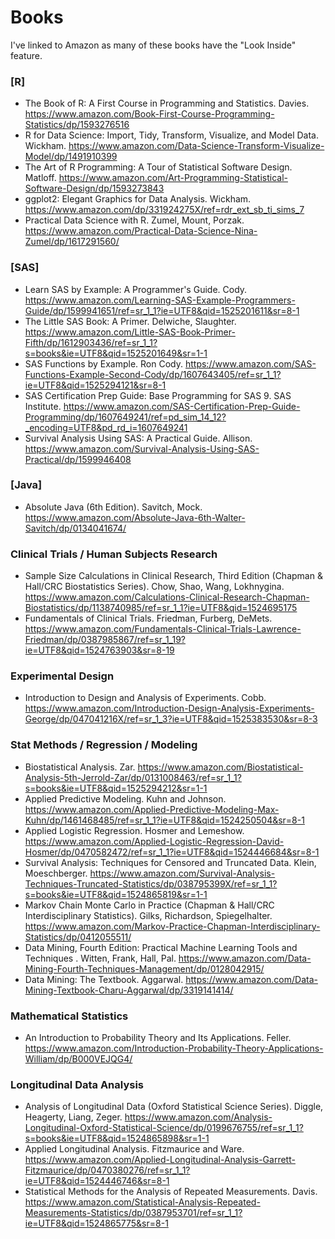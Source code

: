 # Books
I've linked to Amazon as many of these books have the "Look Inside" feature.
### [R]
* The Book of R: A First Course in Programming and Statistics. Davies. https://www.amazon.com/Book-First-Course-Programming-Statistics/dp/1593276516
* R for Data Science: Import, Tidy, Transform, Visualize, and Model Data. Wickham. https://www.amazon.com/Data-Science-Transform-Visualize-Model/dp/1491910399
* The Art of R Programming: A Tour of Statistical Software Design. Matloff. https://www.amazon.com/Art-Programming-Statistical-Software-Design/dp/1593273843
* ggplot2: Elegant Graphics for Data Analysis. Wickham. https://www.amazon.com/dp/331924275X/ref=rdr_ext_sb_ti_sims_7
* Practical Data Science with R. Zumel, Mount, Porzak. https://www.amazon.com/Practical-Data-Science-Nina-Zumel/dp/1617291560/

### [SAS]
* Learn SAS by Example: A Programmer's Guide. Cody. https://www.amazon.com/Learning-SAS-Example-Programmers-Guide/dp/1599941651/ref=sr_1_1?ie=UTF8&qid=1525201611&sr=8-1
* The Little SAS Book: A Primer. Delwiche, Slaughter. https://www.amazon.com/Little-SAS-Book-Primer-Fifth/dp/1612903436/ref=sr_1_1?s=books&ie=UTF8&qid=1525201649&sr=1-1
* SAS Functions by Example. Ron Cody. https://www.amazon.com/SAS-Functions-Example-Second-Cody/dp/1607643405/ref=sr_1_1?ie=UTF8&qid=1525294121&sr=8-1
* SAS Certification Prep Guide: Base Programming for SAS 9. SAS Institute. https://www.amazon.com/SAS-Certification-Prep-Guide-Programming/dp/1607649241/ref=pd_sim_14_12?_encoding=UTF8&pd_rd_i=1607649241
* Survival Analysis Using SAS: A Practical Guide. Allison. https://www.amazon.com/Survival-Analysis-Using-SAS-Practical/dp/1599946408

### [Java]
* Absolute Java (6th Edition). Savitch, Mock. https://www.amazon.com/Absolute-Java-6th-Walter-Savitch/dp/0134041674/

### Clinical Trials / Human Subjects Research
* Sample Size Calculations in Clinical Research, Third Edition (Chapman & Hall/CRC Biostatistics Series). Chow, Shao, Wang, Lokhnygina. https://www.amazon.com/Calculations-Clinical-Research-Chapman-Biostatistics/dp/1138740985/ref=sr_1_1?ie=UTF8&qid=1524695175 
* Fundamentals of Clinical Trials. Friedman, Furberg, DeMets. https://www.amazon.com/Fundamentals-Clinical-Trials-Lawrence-Friedman/dp/0387985867/ref=sr_1_19?ie=UTF8&qid=1524763903&sr=8-19

### Experimental Design
* Introduction to Design and Analysis of Experiments. Cobb. https://www.amazon.com/Introduction-Design-Analysis-Experiments-George/dp/047041216X/ref=sr_1_3?ie=UTF8&qid=1525383530&sr=8-3

### Stat Methods / Regression / Modeling
* Biostatistical Analysis. Zar. https://www.amazon.com/Biostatistical-Analysis-5th-Jerrold-Zar/dp/0131008463/ref=sr_1_1?s=books&ie=UTF8&qid=1525294212&sr=1-1
* Applied Predictive Modeling. Kuhn and Johnson. https://www.amazon.com/Applied-Predictive-Modeling-Max-Kuhn/dp/1461468485/ref=sr_1_1?ie=UTF8&qid=1524250504&sr=8-1
* Applied Logistic Regression. Hosmer and Lemeshow. https://www.amazon.com/Applied-Logistic-Regression-David-Hosmer/dp/0470582472/ref=sr_1_1?ie=UTF8&qid=1524446684&sr=8-1
* Survival Analysis: Techniques for Censored and Truncated Data. Klein, Moeschberger. https://www.amazon.com/Survival-Analysis-Techniques-Truncated-Statistics/dp/038795399X/ref=sr_1_1?s=books&ie=UTF8&qid=1524865819&sr=1-1
* Markov Chain Monte Carlo in Practice (Chapman & Hall/CRC Interdisciplinary Statistics). Gilks, Richardson, Spiegelhalter. https://www.amazon.com/Markov-Practice-Chapman-Interdisciplinary-Statistics/dp/0412055511/
* Data Mining, Fourth Edition: Practical Machine Learning Tools and Techniques . Witten, Frank, Hall, Pal. https://www.amazon.com/Data-Mining-Fourth-Techniques-Management/dp/0128042915/
* Data Mining: The Textbook. Aggarwal. https://www.amazon.com/Data-Mining-Textbook-Charu-Aggarwal/dp/3319141414/

### Mathematical Statistics
* An Introduction to Probability Theory and Its Applications. Feller. https://www.amazon.com/Introduction-Probability-Theory-Applications-William/dp/B000VEJQG4/

### Longitudinal Data Analysis
* Analysis of Longitudinal Data (Oxford Statistical Science Series). Diggle, Heagerty, Liang, Zeger. https://www.amazon.com/Analysis-Longitudinal-Oxford-Statistical-Science/dp/0199676755/ref=sr_1_1?s=books&ie=UTF8&qid=1524865898&sr=1-1
* Applied Longitudinal Analysis. Fitzmaurice and Ware. https://www.amazon.com/Applied-Longitudinal-Analysis-Garrett-Fitzmaurice/dp/0470380276/ref=sr_1_1?ie=UTF8&qid=1524446746&sr=8-1
* Statistical Methods for the Analysis of Repeated Measurements. Davis. https://www.amazon.com/Statistical-Analysis-Repeated-Measurements-Statistics/dp/0387953701/ref=sr_1_1?ie=UTF8&qid=1524865775&sr=8-1


